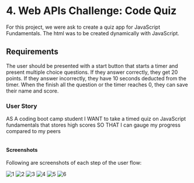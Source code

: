 
# 4. Web APIs Challenge: Code Quiz

For this project, we were ask to create a quiz app for JavaScript Fundamentals. The html was to be created dynamically with JavaScript.

## Requirements
The user should be presented with a start button that starts a timer and present multiple choice questions. If they answer correctly, they get 20 points. If they answer incorrectly, they have 10 seconds deducted from the timer. When the finish all the question or the timer reaches 0, they can save their name and score.

### User Story

AS A coding boot camp student
I WANT to take a timed quiz on JavaScript fundamentals that stores high scores
SO THAT I can gauge my progress compared to my peers

```

```

#### Screenshots

Following are screenshots of each step of the user flow:

![1](https://user-images.githubusercontent.com/11637772/109441446-21b8cf00-79ea-11eb-8640-03feb9f40760.png)
![2](https://user-images.githubusercontent.com/11637772/109441447-21b8cf00-79ea-11eb-9b75-eab24ca0922d.png)
![3](https://user-images.githubusercontent.com/11637772/109441448-22516580-79ea-11eb-8889-3173bf2787e7.png)
![4](https://user-images.githubusercontent.com/11637772/109441442-2087a200-79ea-11eb-8ae5-97d9b7d53542.png)
![5](https://user-images.githubusercontent.com/11637772/109441443-21203880-79ea-11eb-9a2c-4cf6afcc4e2e.png)
![6](https://user-images.githubusercontent.com/11637772/109441445-21203880-79ea-11eb-85a7-6402eb2d4113.png)
